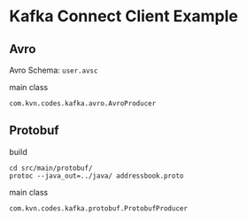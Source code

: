 # Kafka Connect Client Example

## Avro

Avro Schema: `user.avsc`

main class
```
com.kvn.codes.kafka.avro.AvroProducer
```


## Protobuf

build
```
cd src/main/protobuf/
protoc --java_out=../java/ addressbook.proto
```

main class
```
com.kvn.codes.kafka.protobuf.ProtobufProducer
```